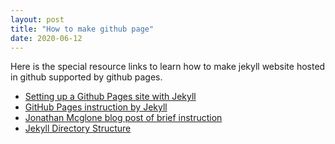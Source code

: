 ```yaml
---
layout: post
title: "How to make github page"
date: 2020-06-12
---
```


Here is the special resource links to learn how to make jekyll website hosted in github supported by github pages. 

- [Setting up a Github Pages site with Jekyll](https://help.github.com/en/github/working-with-github-pages/setting-up-a-github-pages-site-with-jekyll)
- [GitHub Pages instruction by Jekyll](https://jekyllrb.com/docs/github-pages/)
- [Jonathan Mcglone blog post of brief instruction](http://jmcglone.com/guides/github-pages/)
- [Jekyll Directory Structure](https://jekyllrb.com/docs/structure/)

